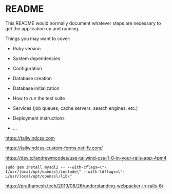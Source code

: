 # README

This README would normally document whatever steps are necessary to get the
application up and running.

Things you may want to cover:

* Ruby version

* System dependencies

* Configuration

* Database creation

* Database initialization

* How to run the test suite

* Services (job queues, cache servers, search engines, etc.)

* Deployment instructions

* ...

https://tailwindcss.com

https://tailwindcss-custom-forms.netlify.com/

https://dev.to/andrewmcodes/use-tailwind-css-1-0-in-your-rails-app-4pm4


```sudo gem install mysql2 -- --with-cflags=\"-I/usr/local/opt/openssl/include\" --with-ldflags=\"-L/usr/local/opt/openssl/lib\"```

https://prathamesh.tech/2019/08/26/understanding-webpacker-in-rails-6/